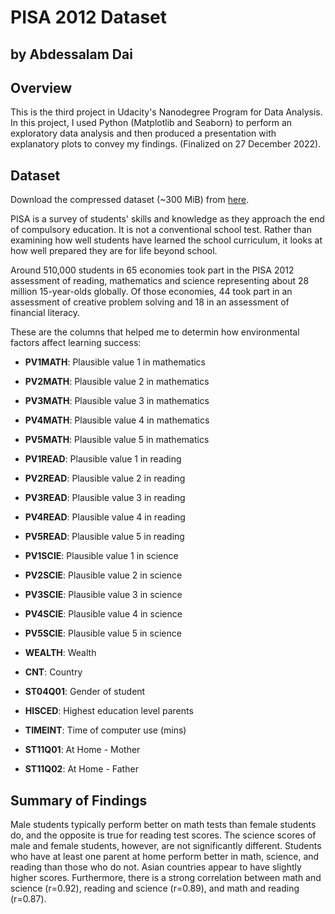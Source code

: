 # PISA 2012 Dataset
## by Abdessalam Dai


## Overview

This is the third project in Udacity's Nanodegree Program for Data Analysis. In this project, I used Python (Matplotlib and Seaborn) to perform an exploratory data analysis and then produced a presentation with explanatory plots to convey my findings. (Finalized on 27 December 2022).

## Dataset

Download the compressed dataset (~300 MiB) from [here](https://s3.amazonaws.com/udacity-hosted-downloads/ud507/pisa2012.csv.zip).

PISA is a survey of students' skills and knowledge as they approach the end of compulsory education. It is not a conventional school test. Rather than examining how well students have learned the school curriculum, it looks at how well prepared they are for life beyond school.

Around 510,000 students in 65 economies took part in the PISA 2012 assessment of reading, mathematics and science representing about 28 million 15-year-olds globally. Of those economies, 44 took part in an assessment of creative problem solving and 18 in an assessment of financial literacy.

These are the columns that helped me to determin how environmental factors affect learning success:

- **PV1MATH**: Plausible value 1 in mathematics

- **PV2MATH**: Plausible value 2 in mathematics

- **PV3MATH**: Plausible value 3 in mathematics

- **PV4MATH**: Plausible value 4 in mathematics

- **PV5MATH**: Plausible value 5 in mathematics

- **PV1READ**: Plausible value 1 in reading

- **PV2READ**: Plausible value 2 in reading

- **PV3READ**: Plausible value 3 in reading

- **PV4READ**: Plausible value 4 in reading

- **PV5READ**: Plausible value 5 in reading

- **PV1SCIE**: Plausible value 1 in science

- **PV2SCIE**: Plausible value 2 in science

- **PV3SCIE**: Plausible value 3 in science

- **PV4SCIE**: Plausible value 4 in science

- **PV5SCIE**: Plausible value 5 in science

- **WEALTH**: Wealth

- **CNT**: Country

- **ST04Q01**: Gender of student

- **HISCED**: Highest education level parents

- **TIMEINT**: Time of computer use (mins)

- **ST11Q01**: At Home - Mother

- **ST11Q02**: At Home - Father


## Summary of Findings

Male students typically perform better on math tests than female students do, and the opposite is true for reading test scores. The science scores of male and female students, however, are not significantly different. Students who have at least one parent at home perform better in math, science, and reading than those who do not. Asian countries appear to have slightly higher scores. Furthermore, there is a strong correlation between math and science (r=0.92), reading and science (r=0.89), and math and reading (r=0.87).
